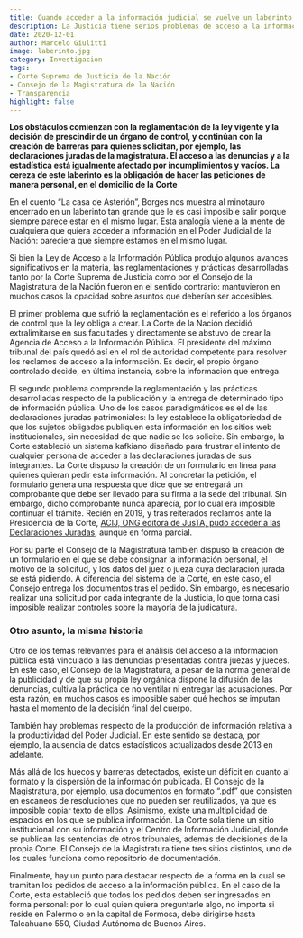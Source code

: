 ```yaml
---
title: Cuando acceder a la información judicial se vuelve un laberinto
description: La Justicia tiene serios problemas de acceso a la información pública.
date: 2020-12-01
author: Marcelo Giulitti
image: laberinto.jpg
category: Investigacion
tags:
- Corte Suprema de Justicia de la Nación
- Consejo de la Magistratura de la Nación
- Transparencia
highlight: false
---
```


**Los obstáculos comienzan con la reglamentación de la ley vigente y la decisión de prescindir de un órgano de control, y continúan con la creación de barreras para quienes solicitan, por ejemplo, las declaraciones juradas de la magistratura. El acceso a las denuncias y a la estadística está igualmente afectado por incumplimientos y vacíos. La cereza de este laberinto es la obligación de hacer las peticiones de manera personal, en el domicilio de la Corte**

En el cuento “La casa de Asterión”, Borges nos muestra al minotauro encerrado en un laberinto tan grande que le es casi imposible salir porque siempre parece estar en el mismo lugar. Esta analogía viene a la mente de cualquiera que quiera acceder a información en el Poder Judicial de la Nación: pareciera que siempre estamos en el mismo lugar.

Si bien la Ley de Acceso a la Información Pública produjo algunos avances significativos en la materia, las reglamentaciones y prácticas desarrolladas tanto por la Corte Suprema de Justicia como por el Consejo de la Magistratura de la Nación fueron en el sentido contrario: mantuvieron en muchos casos la opacidad sobre asuntos que deberían ser accesibles.

El primer problema que sufrió la reglamentación es el referido a los órganos de control que la ley obliga a crear. La Corte de la Nación decidió extralimitarse en sus facultades y directamente se abstuvo de crear la Agencia de Acceso a la Información Pública. El presidente del máximo tribunal del país quedó así en el rol de autoridad competente para resolver los reclamos de acceso a la información. Es decir, el propio órgano controlado decide, en última instancia, sobre la información que entrega.

El segundo problema comprende la reglamentación y las prácticas desarrolladas respecto de la publicación y la entrega de determinado tipo de información pública. Uno de los casos paradigmáticos es el de las declaraciones juradas patrimoniales: la ley establece la obligatoriedad de que los sujetos obligados publiquen esta información en los sitios web institucionales, sin necesidad de que nadie se los solicite. Sin embargo, la Corte estableció un sistema kafkiano diseñado para frustrar el intento de cualquier persona de acceder a las declaraciones juradas de sus integrantes. La Corte dispuso la creación de un formulario en línea para quienes quieran pedir esta información. Al concretar la petición, el formulario genera una respuesta que dice que se entregará un comprobante que debe ser llevado para su firma a la sede del tribunal. Sin embargo, dicho comprobante nunca aparecía, por lo cual era imposible continuar el trámite. Recién en 2019, y tras reiterados reclamos ante la Presidencia de la Corte, [ACIJ, ONG editora de JusTA, pudo acceder a las Declaraciones Juradas](https://acij.org.ar/el-acceso-a-las-declaraciones-juradas-de-la-corte-suprema/), aunque en forma parcial. 

Por su parte el Consejo de la Magistratura también dispuso la creación de un formulario en el que se debe consignar la información personal, el motivo de la solicitud, y los datos del juez o jueza cuya declaración jurada se está pidiendo. A diferencia del sistema de la Corte, en este caso, el Consejo entrega los documentos tras el pedido. Sin embargo, es necesario realizar una solicitud por cada integrante de la Justicia, lo que torna casi imposible realizar controles sobre la mayoría de la judicatura.

### Otro asunto, la misma historia

Otro de los temas relevantes para el análisis del acceso a la información pública está vinculado a las denuncias presentadas contra juezas y jueces. En este caso, el Consejo de la Magistratura, a pesar de la norma general de la publicidad y de que su propia ley orgánica dispone la difusión de las denuncias, cultiva la práctica de no ventilar ni entregar las acusaciones. Por esta razón, en muchos casos es imposible saber qué hechos se imputan hasta el momento de la decisión final del cuerpo.

También hay problemas respecto de la producción de información relativa a la productividad  del Poder Judicial. En este sentido se destaca, por ejemplo, la ausencia de datos estadísticos actualizados desde 2013 en adelante.

Más allá de los huecos y barreras detectados, existe un déficit en cuanto al formato y la dispersión de la información publicada. El Consejo de la Magistratura, por ejemplo, usa documentos en formato “.pdf” que consisten en escaneos de resoluciones que no pueden ser reutilizados, ya que es imposible copiar texto de ellos. Asimismo, existe una multiplicidad de espacios en los que se publica información. La Corte sola tiene un sitio institucional con su información y el Centro de Información Judicial, donde se publican las sentencias de otros tribunales, además de decisiones de la propia Corte. El Consejo de la Magistratura tiene tres sitios distintos, uno de los cuales funciona como repositorio de documentación.

Finalmente, hay un punto para destacar respecto de la forma en la cual se tramitan los pedidos de acceso a la información pública. En el caso de la Corte, esta estableció que todos los pedidos deben ser ingresados en forma personal: por lo cual quien quiera preguntarle algo, no importa si reside en Palermo o en la capital de Formosa, debe dirigirse hasta Talcahuano 550, Ciudad Autónoma de Buenos Aires.

